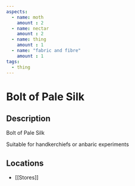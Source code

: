 ```yaml
---
aspects: 
  - name: moth
    amount : 2
  - name: nectar
    amount : 2
  - name: thing
    amount : 1
  - name: "fabric and fibre"
    amount : 1
tags:
  - thing
---
```


# Bolt of Pale Silk

## Description
Bolt of Pale Silk

Suitable for handkerchiefs or anbaric experiments
## Locations
- [[Stores]]